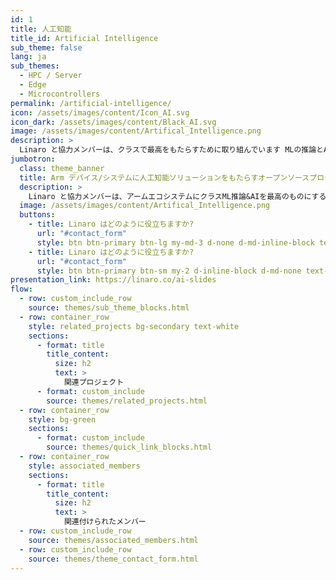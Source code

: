```yaml
---
id: 1
title: 人工知能
title_id: Artificial Intelligence
sub_theme: false
lang: ja
sub_themes:
  - HPC / Server
  - Edge
  - Microcontrollers
permalink: /artificial-intelligence/
icon: /assets/images/content/Icon_AI.svg
icon_dark: /assets/images/content/Black_AI.svg
image: /assets/images/content/Artifical_Intelligence.png
description: >
  Linaro と協力メンバーは、クラスで最高をもたらすために取り組んでいます MLの推論とAIをアームエコシステムに。これは、 メンバーハードウェア上のArmエクスペリエンスに最適化 戦略的なAIプロジェクトの範囲。
jumbotron:
  class: theme_banner
  title: Arm デバイス/システムに人工知能ソリューションをもたらすオープンソースプロジェクトの革新
  description: >
    Linaro と協力メンバーは、アームエコシステムにクラスML推論&AIを最高のものにするよう取り組んでいます。 これには、さまざまな戦略的 AI プロジェクトにわたって、メンバー ハードウェア上で Arm に最適化されたエクスペリエンスをプッシュする必要があります。
  image: /assets/images/content/Artifical_Intelligence.png
  buttons:
    - title: Linaro はどのように役立ちますか?
      url: "#contact_form"
      style: btn btn-primary btn-lg my-md-3 d-none d-md-inline-block text-uppercase theme_contact_btn
    - title: Linaro はどのように役立ちますか?
      url: "#contact_form"
      style: btn btn-primary btn-sm my-2 d-inline-block d-md-none text-uppercase theme_contact_btn
presentation_link: https://linaro.co/ai-slides
flow:
  - row: custom_include_row
    source: themes/sub_theme_blocks.html
  - row: container_row
    style: related_projects bg-secondary text-white
    sections:
      - format: title
        title_content:
          size: h2
          text: >
            関連プロジェクト
      - format: custom_include
        source: themes/related_projects.html
  - row: container_row
    style: bg-green
    sections:
      - format: custom_include
        source: themes/quick_link_blocks.html
  - row: container_row
    style: associated_members
    sections:
      - format: title
        title_content:
          size: h2
          text: >
            関連付けられたメンバー
  - row: custom_include_row
    source: themes/associated_members.html
  - row: custom_include_row
    source: themes/theme_contact_form.html
---
```

